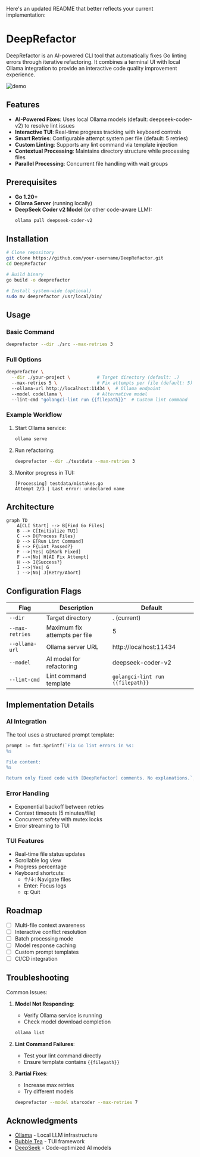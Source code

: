 Here's an updated README that better reflects your current implementation:

# DeepRefactor

DeepRefactor is an AI-powered CLI tool that automatically fixes Go linting errors through iterative refactoring. It combines a terminal UI with local Ollama integration to provide an interactive code quality improvement experience.

![demo](./imgs/demo.gif)

## Features

- **AI-Powered Fixes**: Uses local Ollama models (default: deepseek-coder-v2) to resolve lint issues
- **Interactive TUI**: Real-time progress tracking with keyboard controls
- **Smart Retries**: Configurable attempt system per file (default: 5 retries)
- **Custom Linting**: Supports any lint command via template injection
- **Contextual Processing**: Maintains directory structure while processing files
- **Parallel Processing**: Concurrent file handling with wait groups

## Prerequisites

- **Go 1.20+**
- **Ollama Server** (running locally)
- **DeepSeek Coder v2 Model** (or other code-aware LLM):
  ```bash
  ollama pull deepseek-coder-v2
  ```

## Installation

```bash
# Clone repository
git clone https://github.com/your-username/DeepRefactor.git
cd DeepRefactor

# Build binary
go build -o deeprefactor

# Install system-wide (optional)
sudo mv deeprefactor /usr/local/bin/
```

## Usage

### Basic Command
```bash
deeprefactor --dir ./src --max-retries 3
```

### Full Options
```bash
deeprefactor \
  --dir ./your-project \          # Target directory (default: .)
  --max-retries 5 \               # Fix attempts per file (default: 5)
  --ollama-url http://localhost:11434 \  # Ollama endpoint
  --model codellama \             # Alternative model
  --lint-cmd "golangci-lint run {{filepath}}"  # Custom lint command
```

### Example Workflow
1. Start Ollama service:
   ```bash
   ollama serve
   ```

2. Run refactoring:
   ```bash
   deeprefactor --dir ./testdata --max-retries 3
   ```

3. Monitor progress in TUI:
   ```
   [Processing] testdata/mistakes.go
   Attempt 2/3 | Last error: undeclared name
   ```

## Architecture

```mermaid
graph TD
    A[CLI Start] --> B[Find Go Files]
    B --> C[Initialize TUI]
    C --> D{Process Files}
    D --> E[Run Lint Command]
    E --> F{Lint Passed?}
    F -->|Yes| G[Mark Fixed]
    F -->|No| H[AI Fix Attempt]
    H --> I{Success?}
    I -->|Yes| G
    I -->|No| J[Retry/Abort]
```

## Configuration Flags

| Flag         | Description                          | Default                       |
|--------------|--------------------------------------|-------------------------------|
| `--dir`      | Target directory                     | . (current)                   |
| `--max-retries` | Maximum fix attempts per file     | 5                             |
| `--ollama-url` | Ollama server URL                 | http://localhost:11434        |
| `--model`    | AI model for refactoring            | deepseek-coder-v2             |
| `--lint-cmd` | Lint command template                | `golangci-lint run {{filepath}}` |

## Implementation Details

### AI Integration
The tool uses a structured prompt template:
```go
prompt := fmt.Sprintf(`Fix Go lint errors in %s:
%s

File content:
%s

Return only fixed code with [DeepRefactor] comments. No explanations.`, ...)
```

### Error Handling
- Exponential backoff between retries
- Context timeouts (5 minutes/file)
- Concurrent safety with mutex locks
- Error streaming to TUI

### TUI Features
- Real-time file status updates
- Scrollable log view
- Progress percentage
- Keyboard shortcuts:
  - ↑/↓: Navigate files
  - Enter: Focus logs
  - q: Quit

## Roadmap

- [ ] Multi-file context awareness
- [ ] Interactive conflict resolution
- [ ] Batch processing mode
- [ ] Model response caching
- [ ] Custom prompt templates
- [ ] CI/CD integration

## Troubleshooting

Common Issues:
1. **Model Not Responding**:
   - Verify Ollama service is running
   - Check model download completion
   ```bash
   ollama list
   ```

2. **Lint Command Failures**:
   - Test your lint command directly
   - Ensure template contains `{{filepath}}`

3. **Partial Fixes**:
   - Increase max retries
   - Try different models
   ```bash
   deeprefactor --model starcoder --max-retries 7
   ```

## Acknowledgments

- [Ollama](https://ollama.ai) - Local LLM infrastructure
- [Bubble Tea](https://github.com/charmbracelet/bubbletea) - TUI framework
- [DeepSeek](https://deepseek.com) - Code-optimized AI models
